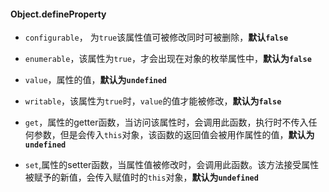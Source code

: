 #### Object.defineProperty

+ `configurable`， 为`true`该属性值可被修改同时可被删除，**默认`false`**
+ `enumerable`，该属性为`true`，才会出现在对象的枚举属性中，**默认为`false`**
+ `value`，属性的值，**默认为`undefined`**
+ `writable`，该属性为`true`时，`value`的值才能被修改，**默认为`false`**
+ `get`，属性的getter函数，当访问该属性时，会调用此函数，执行时不传入任何参数，但是会传入`this`对象，该函数的返回值会被用作属性的值，**默认为`undefined`**

+ `set`,属性的setter函数，当属性值被修改时，会调用此函数。该方法接受属性被赋予的新值，会传入赋值时的`this`对象，**默认为`undefined`**

